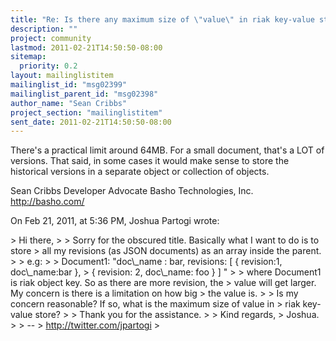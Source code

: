 ```yaml
---
title: "Re: Is there any maximum size of \"value\" in riak key-value store?"
description: ""
project: community
lastmod: 2011-02-21T14:50:50-08:00
sitemap:
  priority: 0.2
layout: mailinglistitem
mailinglist_id: "msg02399"
mailinglist_parent_id: "msg02398"
author_name: "Sean Cribbs"
project_section: "mailinglistitem"
sent_date: 2011-02-21T14:50:50-08:00
---
```



There's a practical limit around 64MB. For a small document, that's a LOT of 
versions. That said, in some cases it would make sense to store the historical 
versions in a separate object or collection of objects.

Sean Cribbs 
Developer Advocate
Basho Technologies, Inc.
http://basho.com/

On Feb 21, 2011, at 5:36 PM, Joshua Partogi wrote:

&gt; Hi there,
&gt; 
&gt; Sorry for the obscured title. Basically what I want to do is to store
&gt; all my revisions (as JSON documents) as an array inside the parent.
&gt; 
&gt; e.g:
&gt; 
&gt; Document1: "doc\\_name : bar, revisions: [ { revision:1, doc\\_name:bar },
&gt; { revision: 2, doc\\_name: foo } ] "
&gt; 
&gt; where Document1 is riak object key. So as there are more revision, the
&gt; value will get larger. My concern is there is a limitation on how big
&gt; the value is.
&gt; 
&gt; Is my concern reasonable? If so, what is the maximum size of value in
&gt; riak key-value store?
&gt; 
&gt; Thank you for the assistance.
&gt; 
&gt; Kind regards,
&gt; Joshua.
&gt; 
&gt; -- 
&gt; http://twitter.com/jpartogi
&gt; 
